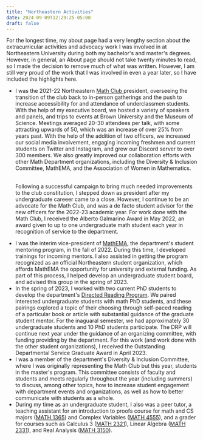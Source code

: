 ```yaml
---
title: "Northeastern Activities"
date: 2024-09-09T12:29:25-05:00
draft: false
---
```


For the longest time, my about page had a very lengthy section about the extracurricular activities and advocacy work I was involved in at Northeastern University during both my bachelor's and master's degrees.  However, in general, an About page should not take twenty minutes to read, so I made the decision to remove much of what was written.  However, I am still very proud of the work that I was involved in even a year later, so I have included the highlights here.

<ul>
<li>
I was the 2021-22 Northeastern <a href = "https://neu.campuslabs.com/engage/organization/math-club">Math Club </a> president, overseeing the transition of the club back to in-person gatherings and the push to increase accessibility for and attendance of underclassmen students.  With the help of my executive board, we hosted a variety of speakers and panels, and trips to events at Brown University and the Museum of Science.  Meetings averaged 20-30 attendees per talk, with some attracting upwards of 50, which was an increase of over 25% from years past.  With the help of the addition of two officers, we increased our social media involvement, engaging incoming freshmen and current students on Twitter and Instagram, and grew our Discord server to over 300 members.  We also greatly improved our collaboration efforts with other Math Department organizations, including the Diversity & Inclusion Committee, MathEMA, and the Association of Women in Mathematics.  <br><br>

Following a successful campaign to bring much needed improvements to the club constitution, I stepped down as president after my undergraduate careeer came to a close.  However, I continue to be an advocate for the Math Club, and was a de facto student advisor for the new officers for the 2022-23 academic year.  For work done with the Math Club, I received the Alberto Galmarino Award in May 2022, an award given to up to one undergraduate math student each year in recognition of service to the department.</li>
<li>
I was the interim vice-president of <a href="https://www.northeasternmathema.org/">MathEMA</a>, the department's student mentoring program, in the fall of 2022.  During this time, I developed trainings for incoming mentors.  I also assisted in getting the program recognized as an official Northeastern student organization, which affords MathEMA the opportunity for university and external funding.  As part of this process, I helped develop an undergraduate student board, and advised this group in the spring of 2023.
</li>
<li>
In the spring of 2023, I worked with two current PhD students to develop the department's <a href = "https://mathdept.sites.northeastern.edu/directed-reading-program/">Directed Reading Program</a>.  We paired interested undergraduate students with math PhD students, and these pairings explored a topic of their choosing through self-paced reading of a particular book or article with substantial guidance of the graduate student mentor.  For the inaguaral semester, we had approximately 30 undergraduate students and 10 PhD students participate.  The DRP will continue next year under the guidance of an organizing committee, with funding providing by the department.  For this work (and work done with the other student organizations), I received the Outstanding Departmental Service Graduate Award in April 2023.
</li>
<li>
I was a member of the department's Diversity & Inclusion Committee, where I was originally representing the Math Club but this year, students in the master's program.  This committee consists of faculty and students and meets regularly throughout the year (including summers) to discuss, among other topics, how to increase student engagement with department events and organizations, as well as how to better communicate with students as a whole.  
</li>
<li>
During my time as an undergraduate student, I also was a peer tutor, a teaching assistant for an introduction to proofs course for math and CS majors (<a href="https://bnrordsp.neu.edu/ssb-prod/bwckctlg.p_display_courses?term_in=202510&one_subj=MATH&sel_subj=&sel_crse_strt=1365&sel_crse_end=1365&sel_levl=&sel_schd=&sel_coll=&sel_divs=&sel_dept=&sel_attr=">MATH 1365</a>) and Complex Variables (<a href="https://bnrordsp.neu.edu/ssb-prod/bwckctlg.p_display_courses?term_in=202510&one_subj=MATH&sel_subj=&sel_crse_strt=4555&sel_crse_end=4555&sel_levl=&sel_schd=&sel_coll=&sel_divs=&sel_dept=&sel_attr=">MATH 4555</a>), and a grader for courses such as Calculus 3 (<a href="https://bnrordsp.neu.edu/ssb-prod/bwckctlg.p_display_courses?term_in=202510&one_subj=MATH&sel_subj=&sel_crse_strt=2321&sel_crse_end=2321&sel_levl=&sel_schd=&sel_coll=&sel_divs=&sel_dept=&sel_attr=">MATH 2321</a>), Linear Algebra (<a href="https://bnrordsp.neu.edu/ssb-prod/bwckctlg.p_display_courses?term_in=202510&one_subj=MATH&sel_subj=&sel_crse_strt=2331&sel_crse_end=2331&sel_levl=&sel_schd=&sel_coll=&sel_divs=&sel_dept=&sel_attr=">MATH 2331</a>), and Real Analysis  (<a href="https://bnrordsp.neu.edu/ssb-prod/bwckctlg.p_display_courses?term_in=202510&one_subj=MATH&sel_subj=&sel_crse_strt=3150&sel_crse_end=3150&sel_levl=&sel_schd=&sel_coll=&sel_divs=&sel_dept=&sel_attr=">MATH 3150</a>).
</li>
</ul>
